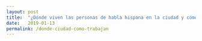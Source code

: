 ```yaml
---
layout: post
title:  "¿Dónde viven las personas de habla hispana en la ciudad y cómo trabajan?"
date:   2019-01-13
permalink: /donde-ciudad-como-trabajan
---
```


